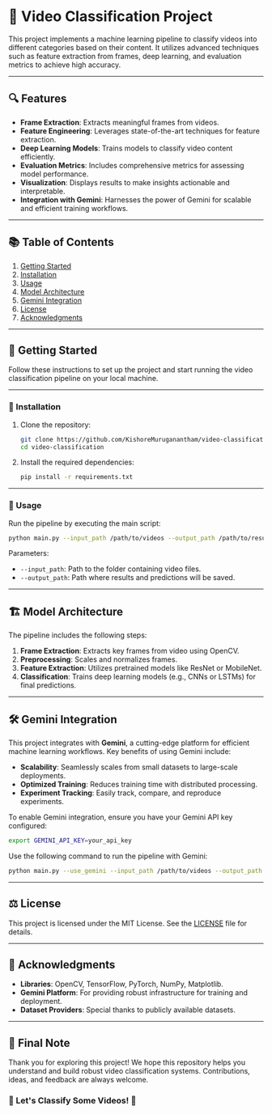 # 🎥 Video Classification Project

This project implements a machine learning pipeline to classify videos into different categories based on their content. It utilizes advanced techniques such as feature extraction from frames, deep learning, and evaluation metrics to achieve high accuracy. 

---

## 🔍 Features

- **Frame Extraction**: Extracts meaningful frames from videos.
- **Feature Engineering**: Leverages state-of-the-art techniques for feature extraction.
- **Deep Learning Models**: Trains models to classify video content efficiently.
- **Evaluation Metrics**: Includes comprehensive metrics for assessing model performance.
- **Visualization**: Displays results to make insights actionable and interpretable.
- **Integration with Gemini**: Harnesses the power of Gemini for scalable and efficient training workflows.

---

## 📚 Table of Contents

1. [Getting Started](#getting-started)
2. [Installation](#installation)
3. [Usage](#usage)
4. [Model Architecture](#model-architecture)
5. [Gemini Integration](#gemini-integration)
6. [License](#license)
7. [Acknowledgments](#acknowledgments)

---

## 🚀 Getting Started

Follow these instructions to set up the project and start running the video classification pipeline on your local machine.

---

### 🔧 Installation

1. Clone the repository:
    ```bash
    git clone https://github.com/KishoreMuruganantham/video-classification.git
    cd video-classification
    ```
2. Install the required dependencies:
    ```bash
    pip install -r requirements.txt
    ```

---

### 🔄 Usage

Run the pipeline by executing the main script:
```bash
python main.py --input_path /path/to/videos --output_path /path/to/results
```

Parameters:
- `--input_path`: Path to the folder containing video files.
- `--output_path`: Path where results and predictions will be saved.

---

## 🏗️ Model Architecture

The pipeline includes the following steps:

1. **Frame Extraction**: Extracts key frames from video using OpenCV.
2. **Preprocessing**: Scales and normalizes frames.
3. **Feature Extraction**: Utilizes pretrained models like ResNet or MobileNet.
4. **Classification**: Trains deep learning models (e.g., CNNs or LSTMs) for final predictions.

---

## 🛠️ Gemini Integration

This project integrates with **Gemini**, a cutting-edge platform for efficient machine learning workflows. Key benefits of using Gemini include:

- **Scalability**: Seamlessly scales from small datasets to large-scale deployments.
- **Optimized Training**: Reduces training time with distributed processing.
- **Experiment Tracking**: Easily track, compare, and reproduce experiments.

To enable Gemini integration, ensure you have your Gemini API key configured:
```bash
export GEMINI_API_KEY=your_api_key
```

Use the following command to run the pipeline with Gemini:
```bash
python main.py --use_gemini --input_path /path/to/videos --output_path /path/to/results
```

---

## ⚖️ License

This project is licensed under the MIT License. See the [LICENSE](LICENSE) file for details.

---

## 📝 Acknowledgments

- **Libraries**: OpenCV, TensorFlow, PyTorch, NumPy, Matplotlib.
- **Gemini Platform**: For providing robust infrastructure for training and deployment.
- **Dataset Providers**: Special thanks to publicly available datasets.

---

## 🎉 Final Note

Thank you for exploring this project! We hope this repository helps you understand and build robust video classification systems. Contributions, ideas, and feedback are always welcome. 

### 🚀 Let's Classify Some Videos! 🎥

